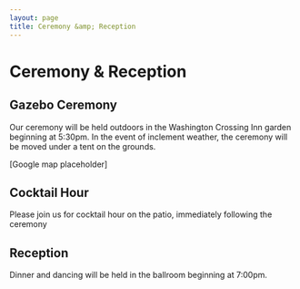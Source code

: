 ```yaml
---
layout: page
title: Ceremony &amp; Reception
---
```


# Ceremony &amp; Reception

## Gazebo Ceremony
Our ceremony will be held outdoors in the Washington Crossing Inn garden beginning at 5:30pm. In the event of inclement weather, the ceremony will be moved under a tent on the grounds.

[Google map placeholder]

## Cocktail Hour
Please join us for cocktail hour on the patio, immediately following the ceremony

## Reception
Dinner and dancing will be held in the ballroom beginning at 7:00pm.

